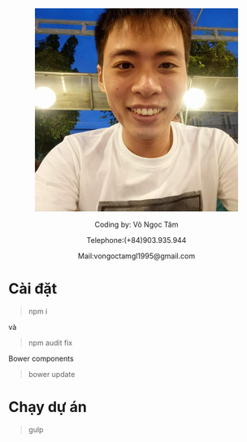<div align="center">
        <img src="app/dist/img/avt.jpg" alt="TamGL" srcset="" width="400">
        <p>Coding by: Võ Ngọc Tâm</p>
        <p>Telephone:(+84)903.935.944</p>
        <p>Mail:vongoctamgl1995@gmail.com</p>
    </div>

# Cài đặt

> npm i 

và 

> npm audit fix

Bower components

>bower update

# Chạy dự án 

> gulp